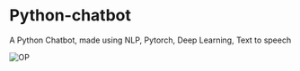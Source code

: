 # Python-chatbot
A Python Chatbot, made using NLP, Pytorch, Deep Learning, Text to speech

![OP](https://user-images.githubusercontent.com/41283017/163433930-596bd005-d583-4b71-9f1b-6573260ae75d.png)


